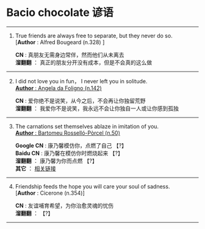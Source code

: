 # Bacio chocolate 谚语
___
1. True friends are always free to separate, but they never do so.  
  [**Author** : Alfred Bougeard (n.328) ]  
  
   **CN** :  真朋友无需身边常伴，然而他们从未离去     
   **溜翻翻** ： 真正的朋友分开没有成本，但是不会真的这么做
___

2. I did not love you in fun， I never left you in solitude.  
  [**Author** : Angela da Foligno (n.142)   ](https://en.wikipedia.org/wiki/Angela_of_Foligno)     
  
   **CN** :  爱你绝不是说笑，从今之后，不会再让你独留荒野   
   **溜翻翻** ： 我爱你不是说笑，我永远不会让你独自一人或让你感到孤独
___

3. The carnations set themselves ablaze in imitation of you.  
  [**Author** : Bartomeu Rosselló-Pòrcel (n.50)   ](https://en.wikipedia.org/wiki/Bartomeu_Rossell%C3%B3-P%C3%B2rcel)     
  
   **Google CN** :  康乃馨模仿你，点燃了自己 【?】   
   **Baidu CN** :  康乃馨在模仿你时燃烧起来 【?】   
   **溜翻翻** ： 康乃馨为你而点燃 【?】   
   **其它** ： [相关链接](https://twitter.com/hashtag/baciochocolate)
___

4. Friendship feeds the hope you will care your soul of sadness.  
  [**Author** : Cicerone (n.354)]     
  
   **CN** :  友谊哺育希望，为你治愈灵魂的忧伤   
   **溜翻翻** ：  【?】   
___

